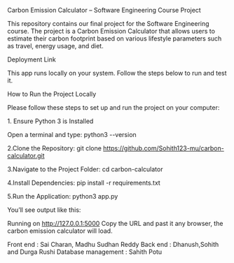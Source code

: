 Carbon Emission Calculator – Software Engineering Course Project

This repository contains our final project for the Software Engineering course.
The project is a Carbon Emission Calculator that allows users to estimate their carbon footprint based on various lifestyle parameters such as travel, energy usage, and diet.

Deployment Link

This app runs locally on your system. Follow the steps below to run and test it.

How to Run the Project Locally

Please follow these steps to set up and run the project on your computer:

1.⁠ ⁠Ensure Python 3 is Installed

Open a terminal and type: python3 --version

2.Clone the Repository: git clone https://github.com/Sohith123-mu/carbon-calculator.git

3.Navigate to the Project Folder: cd carbon-calculator

4.Install Dependencies: pip install -r requirements.txt

5.Run the Application: python3 app.py

You’ll see output like this:

Running on http://127.0.0.1:5000
Copy the URL and past it any browser, the carbon emission calculator will load.

Front end : Sai Charan, Madhu Sudhan Reddy
Back end : Dhanush,Sohith and Durga Rushi
Database management : Sahith Potu
